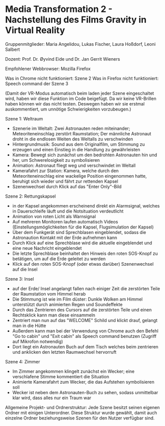 # Media Transformation 2 - Nachstellung des Films Gravity in Virtual Reality

Gruppenmitglieder: Maria Angelidou, Lukas Fischer, Laura Hoßdorf, Leoni Salbert

Dozent: Prof. Dr. Øyvind Eide und Dr. Jan Gerrit Wieners

Empfohlener Webbrowser: Mozilla Firefox

Was in Chrome nicht funktioniert: Szene 2
Was in Firefox nicht funktioniert: Speech command der Szene 3

(Damit der VR-Modus automatisch beim laden jeder Szene eingeschaltet wird, haben wir diese Funktion im Code beigefügt. Da wir keine VR-Brillen haben können wir das nicht testen. Deswegen haben wir sie erstmal auskommentiert, um unnötige Schwierigkeiten vorzubeugen.)

 Szene 1: Weltraum
 - Szenerie im Weltalt: Zwei Astronauten reden miteinander; Meteoriteneinschlag zerstört Raumstation; Der männliche Astronaut droht in    die endlosen Weiten des Weltalls zu verschwinden
 - Hintergrundmusik: Sound aus dem Originalfilm, um Stimmung zu erzeugen und einen Einstieg in die Handlung zu gewährleisten
 - Kamera: Bewegt sich zunächst um den bedrohten Astronauten hin und her, um Schwerelosigkeit zu symbolisieren
 - Animation: Astronaut fliegt weg und verschwindet im Weltall
 - Kamerafahrt zur Station: Kamera, welche durch den Meteoriteneinschlag eine wackelige Position eingenommen hatte, beruhigt sich wieder    und fährt zur rettenden Kapsel
 - Szenenwechsel durch Klick auf das "Enter Only"-Bild
 
 Szene 2: Rettungskapsel
 - in der Kapsel angekommen erscheinend direkt ein Alarmsignal, welches in Dauerschleife läuft und die Notsituation verdeutlicht
 - Animation von roten Licht als Warnsignal 
 - Auf mehreren Monitoren laufen automatisch Videos (Einstellungsmöglichkeiten für die Kapsel, Flugsimulation der Kapsel)
 - Über dem Funkgerät sind Sprechblasen eingeblendet, sodass die Astronaution Kontakt mit der Erde aufnehmen kann
 - Durch Klick auf eine Sprechblase wird die aktuelle eingeblendet und eine neue Nachricht eingeblendet
 - Die letzte Sprechblase beinhaltet den Hinweis den roten SOS-Knopf zu betätigen, um auf die Erde geleitet zu werden
 - Klick auf den roten SOS-Knopf (oder etwas darüber) Szenenwechsel auf die Insel
 
 Szene 3: Insel
 - auf der Erde/ Insel angelangt fallen nach einiger Zeit die zerstörten Teile der Raumstation vom Himmel herab
 - Die Stimmung ist wie im Film düster: Dunkle Wolken am Himmel unterstützt durch animierten Regen und Soundeffekte
 - Durch das Zentrieren des Cursors auf die zerstörten Teile und einen Rechtsklick kann man diese einsammeln
 - Zentriert man nun auf das "WELCOME" Schild und klickt drauf, gelangt man in die Hütte
 - Außerdem kann man bei der Verwendung von Chrome auch den Befehl "Go to cabin" und "Exit cabin" als Speech command benutzen (Zugriff      auf Mikrofon notwendig)
 - Dort liegt ein Astronauten Buch auf dem Tisch welches beim zentrieren und anklicken den letzten Raumwechsel hervorruft
 
 Szene 4: Zimmer
 - Im Zimmer angekommen klingelt zunächst ein Wecker; eine verschlafene Stimme kommentiert die Situation
 - Animierte Kamerafahrt zum Wecker, die das Aufstehen symbolisieren soll
 - Wecker ist neben dem Astronauten-Buch zu sehen, sodass unmittelbar klar wird, dass alles nur ein Traum war


Allgemeine Projekt- und Ordnerstruktur:
Jede Szene besitzt seinen eigenen Ordner mit einigen Unterordner. Diese Struktur wurde gewählt, damit auch einzelne Ordner beziehungsweise Szenen für den Nutzer verfügbar sind. 
